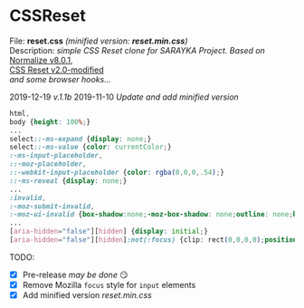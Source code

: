 # CSSReset

File: **reset.css** *(minified version: **reset.min.css**)*<br />
Description: *simple CSS Reset clone for SARAYKA Project. Based on*<br /> 
[Normalize v8.0.1](github.com/necolas/normalize.css),<br />
[CSS Reset v2.0-modified](meyerweb.com/eric/tools/css/reset)<br /> 
*and some browser hooks...*

2019-12-19 *v.1.1b*
2019-11-10 *Update and add minified version*
  ```css
html,
body {height: 100%;}  
...
select::-ms-expand {display: none;}
select::-ms-value {color: currentColor;}
:-ms-input-placeholder, 
::-moz-placeholder, 
::-webkit-input-placeholder {color: rgba(0,0,0,.54);}
::-ms-reveal {display: none;}
...
:invalid,
:-moz-submit-invalid,
:-moz-ui-invalid {box-shadow:none;-moz-box-shadow: none;outline: none;border: none;}
...
[aria-hidden="false"][hidden] {display: initial;}
[aria-hidden="false"][hidden]:not(:focus) {clip: rect(0,0,0,0);position: absolute;}
```
TODO:
- [x] Pre-release *may be done*  :smirk: 
- [x] Remove Mozilla `focus` style for `input` elements
- [x] Add minified version *reset.min.css*  
